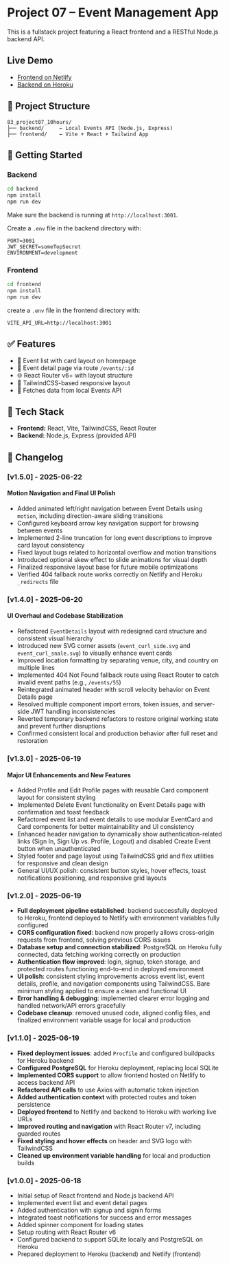 # Project 07 – Event Management App

This is a fullstack project featuring a React frontend and a RESTful Node.js backend API.

## Live Demo
- [Frontend on Netlify](https://event-management-app.netlify.app)
- [Backend on Heroku](https://event-management-app-backend.herokuapp.com)

## 🔧 Project Structure

```
83_project07_10hours/
├── backend/     ← Local Events API (Node.js, Express)
├── frontend/    ← Vite + React + Tailwind App
```

## 🚀 Getting Started

### Backend
```bash
cd backend
npm install
npm run dev
```
Make sure the backend is running at `http://localhost:3001`.

Create a `.env` file in the backend directory with:
```env
PORT=3001
JWT_SECRET=someTopSecret
ENVIRONMENT=development
```

### Frontend
```bash
cd frontend
npm install
npm run dev
```

create a `.env` file in the frontend directory with:
```env
VITE_API_URL=http://localhost:3001
```

## ✅ Features

- 📄 Event list with card layout on homepage
- 🔎 Event detail page via route `/events/:id`
- 🌐 React Router v6+ with layout structure
- 🎨 TailwindCSS-based responsive layout
- 🔁 Fetches data from local Events API

## 🧱 Tech Stack

- **Frontend:** React, Vite, TailwindCSS, React Router
- **Backend:** Node.js, Express (provided API)

## 📜 Changelog

### [v1.5.0] - 2025-06-22
#### Motion Navigation and Final UI Polish

- Added animated left/right navigation between Event Details using `motion`, including direction-aware sliding transitions
- Configured keyboard arrow key navigation support for browsing between events
- Implemented 2-line truncation for long event descriptions to improve card layout consistency
- Fixed layout bugs related to horizontal overflow and motion transitions
- Introduced optional skew effect to slide animations for visual depth
- Finalized responsive layout base for future mobile optimizations
- Verified 404 fallback route works correctly on Netlify and Heroku `_redirects` file

### [v1.4.0] - 2025-06-20
#### UI Overhaul and Codebase Stabilization

- Refactored `EventDetails` layout with redesigned card structure and consistent visual hierarchy
- Introduced new SVG corner assets (`event_curl_side.svg` and `event_curl_snale.svg`) to visually enhance event cards
- Improved location formatting by separating venue, city, and country on multiple lines
- Implemented 404 Not Found fallback route using React Router to catch invalid event paths (e.g., `/events/55`)
- Reintegrated animated header with scroll velocity behavior on Event Details page
- Resolved multiple component import errors, token issues, and server-side JWT handling inconsistencies
- Reverted temporary backend refactors to restore original working state and prevent further disruptions
- Confirmed consistent local and production behavior after full reset and restoration

### [v1.3.0] - 2025-06-19
#### Major UI Enhancements and New Features

-	Added Profile and Edit Profile pages with reusable Card component layout for consistent styling
- Implemented Delete Event functionality on Event Details page with confirmation and toast feedback
- Refactored event list and event details to use modular EventCard and Card components for better maintainability and UI consistency
- Enhanced header navigation to dynamically show authentication-related links (Sign In, Sign Up vs. Profile, Logout) and disabled Create Event button when unauthenticated
- Styled footer and page layout using TailwindCSS grid and flex utilities for responsive and clean design
- General UI/UX polish: consistent button styles, hover effects, toast notifications positioning, and responsive grid layouts


### [v1.2.0] - 2025-06-19

- **Full deployment pipeline established**: backend successfully deployed to Heroku, frontend deployed to Netlify with environment variables fully configured  
- **CORS configuration fixed**: backend now properly allows cross-origin requests from frontend, solving previous CORS issues  
- **Database setup and connection stabilized**: PostgreSQL on Heroku fully connected, data fetching working correctly on production  
- **Authentication flow improved**: login, signup, token storage, and protected routes functioning end-to-end in deployed environment  
- **UI polish**: consistent styling improvements across event list, event details, profile, and navigation components using TailwindCSS. Bare minimum styling applied to ensure a clean and functional UI 
- **Error handling & debugging**: implemented clearer error logging and handled network/API errors gracefully  
- **Codebase cleanup**: removed unused code, aligned config files, and finalized environment variable usage for local and production

### [v1.1.0] - 2025-06-19

- **Fixed deployment issues**: added `Procfile` and configured buildpacks for Heroku backend
- **Configured PostgreSQL** for Heroku deployment, replacing local SQLite
- **Implemented CORS support** to allow frontend hosted on Netlify to access backend API
- **Refactored API calls** to use Axios with automatic token injection
- **Added authentication context** with protected routes and token persistence
- **Deployed frontend** to Netlify and backend to Heroku with working live URLs
- **Improved routing and navigation** with React Router v7, including guarded routes
- **Fixed styling and hover effects** on header and SVG logo with TailwindCSS
- **Cleaned up environment variable handling** for local and production builds

### [v1.0.0] - 2025-06-18

- Initial setup of React frontend and Node.js backend API
- Implemented event list and event detail pages
- Added authentication with signup and signin forms
- Integrated toast notifications for success and error messages
- Added spinner component for loading states
- Setup routing with React Router v6
- Configured backend to support SQLite locally and PostgreSQL on Heroku
- Prepared deployment to Heroku (backend) and Netlify (frontend)

